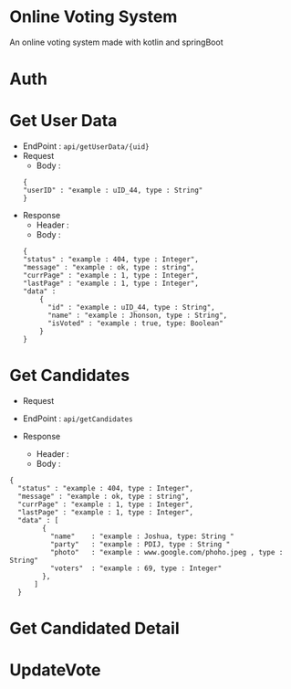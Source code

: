# Online Voting System
An online voting system made with kotlin and springBoot

# Auth

# Get User Data
- EndPoint  : 
  ```api/getUserData/{uid}```
- Request
    - Body      :
  ```
  {
  "userID" : "example : uID_44, type : String"
  }
  ```
- Response
    - Header    :
    - Body      :
  ```
  {
  "status" : "example : 404, type : Integer",
  "message" : "example : ok, type : string",
  "currPage" : "example : 1, type : Integer",
  "lastPage" : "example : 1, type : Integer",
  "data" : 
      {
        "id" : "example : uID_44, type : String",
        "name" : "example : Jhonson, type : String",
        "isVoted" : "example : true, type: Boolean"
      }
  }
  ```

# Get Candidates
 - Request 
- EndPoint : ```api/getCandidates```
   
- Response
   - Header    :
   - Body      :
``` 
{
  "status" : "example : 404, type : Integer",
  "message" : "example : ok, type : string",
  "currPage" : "example : 1, type : Integer",
  "lastPage" : "example : 1, type : Integer",
  "data" : [
        {
          "name"    : "example : Joshua, type: String "
          "party"   : "example : PDIJ, type : String "
          "photo"   : "example : www.google.com/phoho.jpeg , type : String"
          "voters"  : "example : 69, type : Integer"
        },
      ]
  }
```

# Get Candidated Detail

# UpdateVote